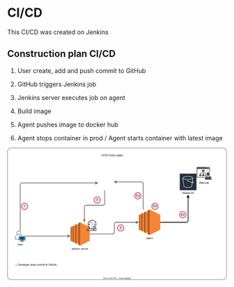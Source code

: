 # CI/CD

This CI/CD was created on Jenkins

## Construction plan CI/CD

1. User create, add and push commit to GitHub

2. GitHub triggers Jenkins job  

3. Jenkins server executes job on agent

4. Build image

5. Agent pushes image to docker hub

6. Agent stops container in prod / Agent starts container with latest image

![Tux, the Linux mascot](static_page.drawio.svg)

